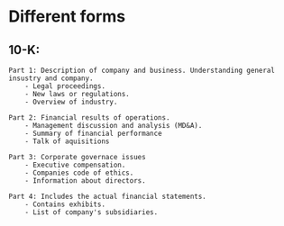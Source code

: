 # Different forms

## 10-K: 
    Part 1: Description of company and business. Understanding general insustry and company. 
        - Legal proceedings.
        - New laws or regulations.
        - Overview of industry.

    Part 2: Financial results of operations.
        - Management discussion and analysis (MD&A).
        - Summary of financial performance
        - Talk of aquisitions

    Part 3: Corporate governace issues
        - Executive compensation.
        - Companies code of ethics.
        - Information about directors.

    Part 4: Includes the actual financial statements. 
        - Contains exhibits.
        - List of company's subsidiaries.